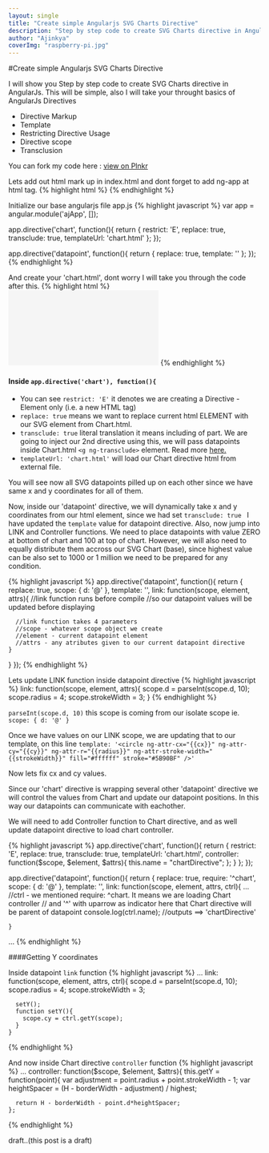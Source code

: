 ```yaml
---
layout: single
title: "Create simple Angularjs SVG Charts Directive"
description: "Step by step code to create SVG Charts directive in AngularJs"
author: "Ajinkya"
coverImg: "raspberry-pi.jpg"
---
```


#Create simple Angularjs SVG Charts Directive

I will show you Step by step code to create SVG Charts directive in AngularJs. This will be simple, also I will take your throught basics of AngularJs Directives

  - Directive Markup
  - Template
  - Restricting Directive Usage
  - Directive scope
  - Transclusion


You can fork my code here : <a href="http://plnkr.co/edit/f1QSWuJZorUrXFqT4dLI?p=preview" target="_blank">view on Plnkr</a>

Lets add out html mark up in index.html and dont forget to add ng-app at html tag.
{% highlight html %}
<chart height="200" width="300">
  <datapoint label="2000" d="20"></datapoint>
  <datapoint label="2001" d="18"></datapoint>
  <datapoint label="2002" d="0"></datapoint>
  <datapoint label="2003" d="40"></datapoint>
  <datapoint label="2004" d="50"></datapoint>
  <datapoint label="2005" d="70"></datapoint>
  <datapoint label="2006" d="90"></datapoint>
  <datapoint label="2007" d="90"></datapoint>
  <datapoint label="2008" d="30"></datapoint>
</chart>
{% endhighlight %}

Initialize our base angularjs file app.js
{% highlight javascript %}
var app = angular.module('ajApp', []);

app.directive('chart', function(){
  return {
    restrict: 'E',
    replace: true,
    transclude: true,
    templateUrl: 'chart.html'
  };
});

app.directive('datapoint', function(){
  return {
    replace: true,
    template: '<circle cx="20" cy="20" r="4" stroke-width="3" fill="#ffffff" stroke="#5B90BF" />'
  };
});
{% endhighlight %}

And create your 'chart.html', dont worry I will take you through the code after this.
{% highlight html %}
<svg style="background: whitesmoke;">
  <g class="datapoints" ng-transclude ></g>
</svg>
{% endhighlight %}

#### Inside ```app.directive('chart'), function(){```
  - You can see ```restrict: 'E'``` it denotes we are creating a Directive - Element only (i.e. a new HTML tag)
  - ```replace: true``` means we want to replace current html ELEMENT with our SVG element from Chart.html.
  - ```transclude: true``` literal translation it means including of part. We are going to inject our 2nd directive using this, we will pass datapoints inside Chart.html ```<g ng-transclude>``` element.  Read more <a href="https://docs.angularjs.org/api/ng/directive/ngTransclude">here.</a>
  - ```templateUrl: 'chart.html'``` will load our Chart directive html from external file.
 
You will see now all SVG datapoints pilled up on each other since we have same x and y coordinates for all of them.


Now, inside our 'datapoint' directive, we will dynamically take x and y coordinates from our html element, since we had set ```transclude: true ```
I have updated the `template` value for datapoint directive. Also, now jump into LINK and Controller functions.
We need to place datapoints with value ZERO at bottom of chart and 100 at top of chart. However, we will also need to equally distribute them accross our SVG Chart (base), since highest value can be also set to 1000 or 1 million we need to be prepared for any condition.

{% highlight javascript %}
app.directive('datapoint', function(){
  return {
    replace: true,
    scope: {
      d: '@'
    },
    template: '<circle ng-attr-cx="{{cx}}" ng-attr-cy="{{cy}}" ng-attr-r="{{radius}}" ng-attr-stroke-width="{{strokeWidth}}" fill="#ffffff" stroke="#5B90BF" />',
    link: function(scope, element, attrs){
      //link function runs before compile
      //so our datapoint values will be updated before displaying
      
      //link function takes 4 parameters
      //scope - whatever scope object we create
      //element - current datapoint element
      //attrs - any atributes given to our current datapoint directive
    }
  }
});
{% endhighlight %}


Lets update LINK function inside datapoint directive
{% highlight javascript %}
link: function(scope, element, attrs){
  scope.d = parseInt(scope.d, 10);
  scope.radius = 4;
  scope.strokeWidth = 3;
}
{% endhighlight %}

```parseInt(scope.d, 10)``` this scope is coming from our isolate scope ie. ```scope: {
      d: '@'
    }```

Once we have values on our LINK scope, we are updating that to our template, on this line
```template: '<circle ng-attr-cx="{{cx}}" ng-attr-cy="{{cy}}" ng-attr-r="{{radius}}" ng-attr-stroke-width="{{strokeWidth}}" fill="#ffffff" stroke="#5B90BF" />'```


Now lets fix cx and cy values.

Since our 'chart' directive is wrapping several other 'datapoint' directive we will control the values from Chart and update our datapoint positions. In this way our datapoints can communicate with eachother.


We will need to add Controller function to Chart directive, and as well update datapoint directive to load chart controller.

{% highlight javascript %}
app.directive('chart', function(){
  return {
    restrict: 'E',
    replace: true,
    transclude: true,
    templateUrl: 'chart.html',
    controller: function($scope, $element, $attrs){
        this.name = "chartDirective";
      };
    }
  };
});

app.directive('datapoint', function(){
  return {
    replace: true,
    require: '^chart',
    scope: {
      d: '@'
    },
    template: '<circle ng-attr-cx="{{cx}}" ng-attr-cy="{{cy}}" ng-attr-r="{{radius}}" ng-attr-stroke-width="{{strokeWidth}}" fill="#ffffff" stroke="#5B90BF" />',
    link: function(scope, element, attrs, ctrl){
      ...
      //ctrl - we mentioned require: ^chart. It means we are loading Chart controller
      // and '^' with uparrow as indicator here that Chart directive will be parent of datapoint
      console.log(ctrl.name); //outputs ==> 'chartDirective'

    }
...
{% endhighlight %}


####Getting Y coordinates

Inside datapoint `link` function
{% highlight javascript %}
...
    link: function(scope, element, attrs, ctrl){
      scope.d = parseInt(scope.d, 10);
      scope.radius = 4;
      scope.strokeWidth = 3;
      
      setY();
      function setY(){
        scope.cy = ctrl.getY(scope);
      }
    }
{% endhighlight %}

And now inside Chart directive `controller` function
{% highlight javascript %}
...
  controller: function($scope, $element, $attrs){
    this.getY = function(point){
      var adjustment = point.radius + point.strokeWidth - 1;
      var heightSpacer = (H - borderWidth - adjustment) / highest;
      
      return H - borderWidth - point.d*heightSpacer;
    };

{% endhighlight %}


draft..(this post is a draft)
